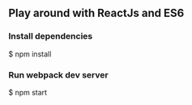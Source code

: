 ## Play around with ReactJs and ES6

### Install dependencies
$ npm install

### Run webpack dev server
$ npm start
